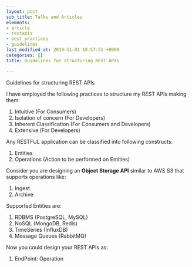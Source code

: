 ```yaml
---
layout: post
sub_title: Talks and Articles
elements:
- article
- restapis
- best practices
- guidelines
last_modified_at: 2019-11-01 18:57:51 +0000
categories: []
title: Guidelines for structuring REST APIs

---
```

Guidelines for structuring REST APIs

I have employed the following practices to structure my REST APIs making them:

1. Intuitive (For Consumers)
2. Isolation of concern (For Developers)
3. Inherent Classification (For Consumers and Developers)
4. Extensive (For Developers)

Any RESTFUL application can be classified into following constructs:

1. Entities
2. Operations (Action to be performed on Entities)

Consider you are designing an **Object Storage API** similar to AWS S3 that supports operations like:

1. Ingest
2. Archive

Supported Entities are:

1. RDBMS (PostgreSQL, MySQL)
2. NoSQL (MongoDB, Redis)
3. TimeSeries (InfluxDB)
4. Message Queues (RabbitMQ)

Now you could design your REST APIs as:

1. EndPoint: Operation